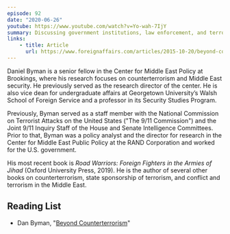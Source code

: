 ```yaml
---
episode: 92
date: "2020-06-26"
youtube: https://www.youtube.com/watch?v=Yo-wah-7IjY
summary: Discussing government institutions, law enforcement, and terrorism
links:
    - title: Article
      url: https://www.foreignaffairs.com/articles/2015-10-20/beyond-counterterrorism
---
```

Daniel Byman is a senior fellow in the Center for Middle East Policy at Brookings, where his research focuses on counterterrorism and Middle East security. He previously served as the research director of the center. He is also vice dean for undergraduate affairs at Georgetown University’s Walsh School of Foreign Service and a professor in its Security Studies Program.

Previously, Byman served as a staff member with the National Commission on Terrorist Attacks on the United States ("The 9/11 Commission") and the Joint 9/11 Inquiry Staff of the House and Senate Intelligence Committees. Prior to that, Byman was a policy analyst and the director for research in the Center for Middle East Public Policy at the RAND Corporation and worked for the U.S. government.

His most recent book is *Road Warriors: Foreign Fighters in the Armies of Jihad* (Oxford University Press, 2019). He is the author of several other books on counterterrorism, state sponsorship of terrorism, and conflict and terrorism in the Middle East.

## Reading List

- Dan Byman, "[Beyond Counterterrorism](https://www.foreignaffairs.com/articles/2015-10-20/beyond-counterterrorism)"
